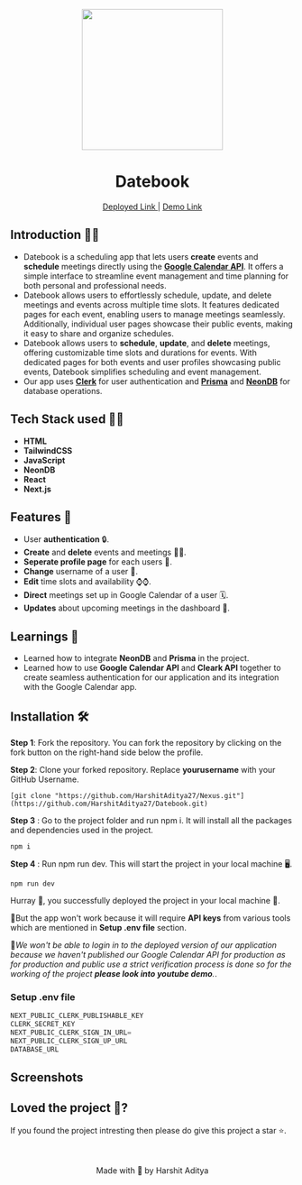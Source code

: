 <p align='center'><img src='' width="250" ></p>
<h1 align='center'> Datebook</h1> 
<p align='center'> <a href="https://datebook-phi.vercel.app/">Deployed Link </a> | <a href="">Demo Link</a> </p>


## Introduction 🐱‍💻
- Datebook is a scheduling app that lets users **create** events and **schedule** meetings directly using the <a href="https://developers.google.com/calendar/api/guides/overview">**Google Calendar API**</a>. It offers a simple interface to streamline event management and time planning for both personal and professional needs.
- Datebook allows users to effortlessly schedule, update, and delete meetings and events across multiple time slots. It features dedicated pages for each event, enabling users to manage meetings seamlessly. Additionally, individual user pages showcase their public events, making it easy to share and organize schedules.
- Datebook allows users to **schedule**, **update**, and **delete** meetings, offering customizable time slots and durations for events. With dedicated pages for both events and user profiles showcasing public events, Datebook simplifies scheduling and event management.
- Our app uses <a href="https://clerk.com/">**Clerk**</a> for user authentication and <a href="https://www.prisma.io/">**Prisma**</a> and <a href="https://neon.tech/">**NeonDB**</a> for database operations.
## Tech Stack used 👨‍💻

- **HTML**
- **TailwindCSS** 
- **JavaScript** 
- **NeonDB**
- **React** 
- **Next.js**

## Features 🧰
- User **authentication** 🔒.
- **Create** and **delete** events and meetings 👨‍💻.
- **Seperate profile page** for each users 👤.
- **Change** username of a user 👥.
- **Edit** time slots and availability ⌚⌚.
- **Direct** meetings set up in Google Calendar of a user 🗓️.
- **Updates** about upcoming meetings in the dashboard 📃.

## Learnings 📝
  
- Learned how to integrate **NeonDB** and **Prisma** in the project.   
- Learned how to use **Google Calendar API** and **Cleark API** together to create seamless authentication for our application and its integration with the Google Calendar app. 
  
## Installation 🛠️
  **Step 1**: Fork the repository. You can fork the repository by clicking on the fork button on the right-hand side below the profile.<br> 

  **Step 2**: Clone your forked repository. Replace **yourusername** with your GitHub Username. 
  
  ```
[git clone "https://github.com/HarshitAditya27/Nexus.git"](https://github.com/HarshitAditya27/Datebook.git)
``` 
  **Step 3** : Go to the project folder and run npm i. It will install all the packages and dependencies used in the project. 
  
  ```
npm i
``` 
  **Step 4** : Run npm run dev. This will start the project in your local machine 🖥️.  
  
  ```
npm run dev
``` 
Hurray 🥳, you successfully deployed the project in your local machine 🎉.  

🚨But the app won't work because it will require **API keys** from various tools which are mentioned in **Setup .env file** section.

🚨<i>We won't be able to login in to the deployed version of our application because we haven't published our Google Calendar API for production as for production and public use a strict verification process is done so for the working of the project **please look into youtube demo**.</i>.

 ### Setup .env file

```js
NEXT_PUBLIC_CLERK_PUBLISHABLE_KEY
CLERK_SECRET_KEY
NEXT_PUBLIC_CLERK_SIGN_IN_URL=
NEXT_PUBLIC_CLERK_SIGN_UP_URL
DATABASE_URL
``` 

  ## Screenshots  


  ## Loved the project 💖? 
  
  If you found the project intresting then please do give this project a star ⭐. 
  <br> <br> <br>
   <p align="center" width="100%">
   Made with 💖 by Harshit Aditya   
</p>




